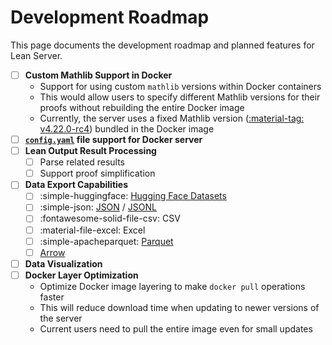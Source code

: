# Development Roadmap

This page documents the development roadmap and planned features for Lean Server.

-   [ ] **Custom Mathlib Support in Docker**
    -   Support for using custom `mathlib` versions within Docker containers
    -   This would allow users to specify different Mathlib versions for their proofs without rebuilding the entire Docker image
    -   Currently, the server uses a fixed Mathlib version ([:material-tag: v4.22.0-rc4](https://github.com/leanprover-community/mathlib4/releases/tag/v4.22.0-rc4)) bundled in the Docker image
-   [ ] **[`config.yaml`](../server/config.md) file support for Docker server**
-   [ ] **Lean Output Result Processing**
    -   [ ] Parse related results
    -   [ ] Support proof simplification
-   [ ] **Data Export Capabilities**
    -   [ ] :simple-huggingface: [Hugging Face Datasets](https://huggingface.co/docs/datasets/en/index)
    -   [ ] :simple-json: [JSON](https://www.json.org/json-en.html) / [JSONL](https://jsonlines.org/)
    -   [ ] :fontawesome-solid-file-csv: CSV
    -   [ ] :material-file-excel: Excel
    -   [ ] :simple-apacheparquet: [Parquet](https://parquet.apache.org/)
    -   [ ] [Arrow](https://arrow.apache.org/)
-   [ ] **Data Visualization**
-   [ ] **Docker Layer Optimization**
    -   Optimize Docker image layering to make `docker pull` operations faster
    -   This will reduce download time when updating to newer versions of the server
    -   Current users need to pull the entire image even for small updates
